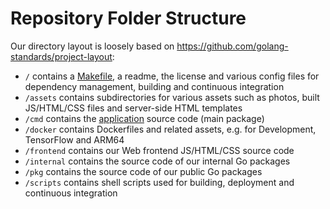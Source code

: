 # Repository Folder Structure

Our directory layout is loosely based on https://github.com/golang-standards/project-layout:

- `/` contains a [Makefile](https://sohlich.github.io/post/go_makefile/), a readme, the license and various config files for dependency management, building and continuous integration
- `/assets` contains subdirectories for various assets such as photos, built JS/HTML/CSS files and server-side HTML templates
- `/cmd` contains the [application](https://github.com/photoprism/photoprism/blob/develop/cmd/photoprism/photoprism.go) source code (main package)
- `/docker` contains Dockerfiles and related assets, e.g. for Development, TensorFlow and ARM64
- `/frontend` contains our Web frontend JS/HTML/CSS source code
- `/internal` contains the source code of our internal Go packages
- `/pkg` contains the source code of our public Go packages
- `/scripts` contains shell scripts used for building, deployment and continuous integration
